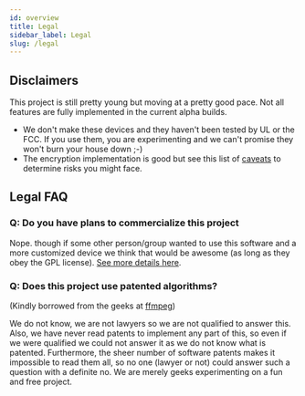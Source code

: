 ```yaml
---
id: overview
title: Legal
sidebar_label: Legal
slug: /legal
---
```

## Disclaimers

This project is still pretty young but moving at a pretty good pace. Not all features are fully implemented in the current alpha builds.

* We don't make these devices and they haven't been tested by UL or the FCC. If you use them, you are experimenting and we can't promise they won't burn your house down ;-)
* The encryption implementation is good but see this list of [caveats](/docs/developers/device/encryption#summary-of-strengthsweaknesses-of-our-current-implementation) to determine risks you might face.

## Legal FAQ

### Q: Do you have plans to commercialize this project

Nope. though if some other person/group wanted to use this software and a more customized device we think that would be awesome (as long as they obey the GPL license). [See more details here](licensing.md).

### Q: Does this project use patented algorithms?

(Kindly borrowed from the geeks at [ffmpeg](http://ffmpeg.org/legal.html))

We do not know, we are not lawyers so we are not qualified to answer this. Also, we have never read patents to implement any part of this, so even if we were qualified we could not answer it as we do not know what is patented. Furthermore, the sheer number of software patents makes it impossible to read them all, so no one (lawyer or not) could answer such a question with a definite no. We are merely geeks experimenting on a fun and free project.
